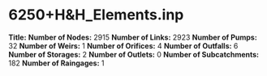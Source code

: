# 6250+H&H_Elements.inp
**Title:** 
**Number of Nodes:** 2915
**Number of Links:** 2923
**Number of Pumps:** 32
**Number of Weirs:** 1
**Number of Orifices:** 4
**Number of Outfalls:** 6
**Number of Storages:** 2
**Number of Outlets:** 0
**Number of Subcatchments:** 182
**Number of Raingages:** 1
